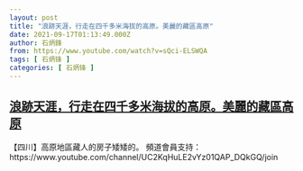 ```yaml
---
layout: post
title: "浪跡天涯，行走在四千多米海拔的高原。美麗的藏區高原"
date: 2021-09-17T01:13:49.000Z
author: 石炳鋒
from: https://www.youtube.com/watch?v=sQci-ELSWQA
tags: [ 石炳锋 ]
categories: [ 石炳锋 ]
---
```

<!--1631841229000-->
[浪跡天涯，行走在四千多米海拔的高原。美麗的藏區高原](https://www.youtube.com/watch?v=sQci-ELSWQA)
------

<div>
【四川】高原地區藏人的房子矮矮的。       頻道會員支持：https://www.youtube.com/channel/UC2KqHuLE2vYz01QAP_DQkGQ/join
</div>

